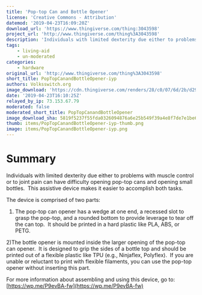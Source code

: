 ```yaml
---
title: 'Pop-top Can and Bottle Opener'
license: 'Creative Commons - Attribution'
datemod: '2019-04-23T16:09:20Z'
download_url: 'https://www.thingiverse.com/thing:3043598'
project_url: 'http://www.thingiverse.com/thing%3A3043598'
description: 'Individuals with limited dexterity due either to problems with muscle control or to joint pain can have difficulty opening pop-top cans and opening small bottles.  This assistive device makes it easier to accomplish both tasks.'
tags:
    - living-aid
    - un-moderated
categories:
    - hardware
original_url: 'http://www.thingiverse.com/thing%3A3043598'
short_title: PopTopCanandBottleOpener-iyp
authors: Volksswitch.org
image_download: 'https://cdn.thingiverse.com/renders/28/c0/07/6d/2b/d294849094b7b97edbfba502f595698f_preview_featured.JPG'
date: '2019-04-23T16:10:25Z'
relayed_by_ip: 73.153.67.79
moderated: false
moderated_short_title: PopTopCanandBottleOpener
image_download_sha: 5819f5237f55fda0326094876a6e25b549f39a4e8f7de7e1be6565ec57af7e44
thumb: items/PopTopCanandBottleOpener-iyp-thumb.png
image: items/PopTopCanandBottleOpener-iyp.png
---
```

# Summary

<div>

Individuals with limited dexterity due either to problems with muscle control or to joint pain can have difficulty opening pop-top cans and opening small bottles.  This assistive device makes it easier to accomplish both tasks.

The device is comprised of two parts:

1) The pop-top can opener has a wedge at one end, a recessed slot to grasp the pop-top, and a rounded bottom to provide leverage to tear off the can top.  It should be printed in a hard plastic like PLA, ABS, or PETG.

2)The bottle opener is mounted inside the larger opening of the pop-top can opener.  It is designed to grip the sides of a bottle top and should be printed out of a flexible plastic like TPU (e.g., Ninjaflex, Polyflex).  If you are unable or reluctant to print with flexible filaments, you can use the pop-top opener without inserting this part.

For more information about assembling and using this device, go to:  
[https://wp.me/P9evBA-fw](https://wp.me/P9evBA-fw)

</div>
